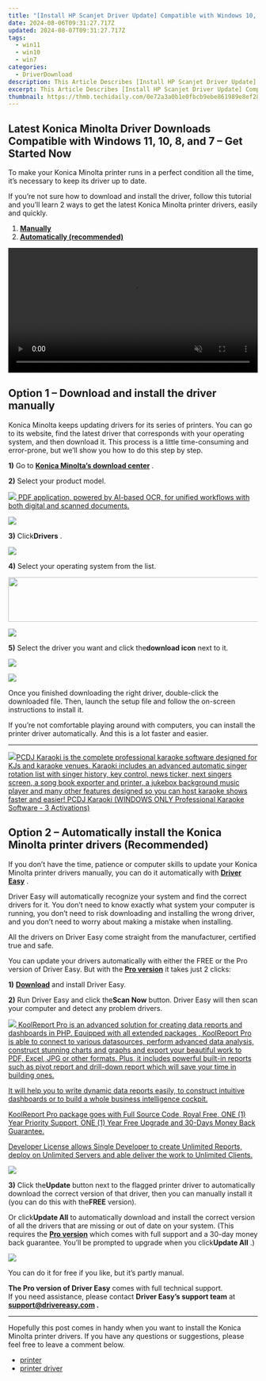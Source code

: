```yaml
---
title: "[Install HP Scanjet Driver Update] Compatible with Windows 10, 8 and 7 | Safe to Download"
date: 2024-08-06T09:31:27.717Z
updated: 2024-08-07T09:31:27.717Z
tags:
  - win11
  - win10
  - win7
categories:
  - DriverDownload
description: This Article Describes [Install HP Scanjet Driver Update] Compatible with Windows 10, 8 and 7 | Safe to Download
excerpt: This Article Describes [Install HP Scanjet Driver Update] Compatible with Windows 10, 8 and 7 | Safe to Download
thumbnail: https://thmb.techidaily.com/0e72a3a0b1e0fbcb9ebe861989e8ef2804120ce5c4aff1602144d59f4707b3ef.jpg
---
```


## Latest Konica Minolta Driver Downloads Compatible with Windows 11, 10, 8, and 7 – Get Started Now

To make your Konica Minolta printer runs in a perfect condition all the time, it’s necessary to keep its driver up to date.

 If you’re not sure how to download and install the driver, follow this tutorial and you’ll learn 2 ways to get the latest Konica Minolta printer drivers, easily and quickly.

1. **[Manually](https://tools.techidaily.com/drivereasy/download/)**
2. **[Automatically (recommended)](https://www.drivereasy.com/knowledge/konica-minolta-printer-drivers-download-and-install-guide/#option2)**

<!-- affiliate ads begin -->
<a href="https://secure.2checkout.com/order/checkout.php?PRODS=36506229&QTY=1&AFFILIATE=108875&CART=1"><video width="100%" height="" class="rounded-t-md shadow-lg relative z-20" controls="" autoplay="" loop="" muted="" playsinline="" webkit-playinginline="">
<source type="video/mp4" src="https://aidaform.com/images/videos/aidaform-welcome-site.mp4"><source type="video/webm" src="https://aidaform.com/images/videos/aidaform-welcome-site.webm"></video></a>
<!-- affiliate ads end -->
## Option 1 – Download and install the driver manually

 Konica Minolta keeps updating drivers for its series of printers. You can go to its website, find the latest driver that corresponds with your operating system, and then download it. This process is a little time-consuming and error-prone, but we’ll show you how to do this step by step.

**1)** Go to **[Konica Minolta’s download center](https://www.konicaminolta.eu/eu-en/support/download-centre)**  .

**2)** Select your product model.

<!-- affiliate ads begin -->
<a href="https://checkout.abbyy.com/order/checkout.php?PRODS=39254762&QTY=1&AFFILIATE=108875&CART=1"> <img src="https://secure.avangate.com/images/merchant/0e5fb5c76fca16adbee503c9aff393cd/products/11_FR-Badges-NEW-FR-Standard-16-WIN-200.png" border="0"> PDF application, powered by AI-based OCR, for unified workflows with both digital and scanned documents. </a>
<!-- affiliate ads end -->
![](https://images.drivereasy.com/wp-content/uploads/2020/09/0-1-1200x169.jpg)

**3)** Click**Drivers** .

![](https://images.drivereasy.com/wp-content/uploads/2020/09/0-2-1200x203.jpg)

**4)** Select your operating system from the list.

<!-- affiliate ads begin -->
<a href="https://laganoo.pxf.io/c/5597632/1657399/16446" target="_top" id="1657399"><img src="//a.impactradius-go.com/display-ad/16446-1657399" border="0" alt="" width="728" height="90"/></a><img height="0" width="0" src="https://imp.pxf.io/i/5597632/1657399/16446" style="position:absolute;visibility:hidden;" border="0" />
<!-- affiliate ads end -->
![](https://images.drivereasy.com/wp-content/uploads/2020/09/0-3-2.jpg)

**5)** Select the driver you want and click the**download icon** next to it.

<!-- affiliate ads begin -->
<a href="https://store.massmailsoftware.com/order/checkout.php?PRODS=1047974&QTY=1&AFFILIATE=108875&CART=1"><img src="https://secure.avangate.com/images/merchant/dc87c13749315c7217cdc4ac692e704c/banera_for_partners-04_%281%29.jpg" border="0"></a>
<!-- affiliate ads end -->
![](https://images.drivereasy.com/wp-content/uploads/2020/09/0-4-2-1200x270.jpg)

 Once you finished downloading the right driver, double-click the downloaded file. Then, launch the setup file and follow the on-screen instructions to install it.

 If you’re not comfortable playing around with computers, you can install the printer driver automatically. And this is a lot faster and easier.

---

<!-- affiliate ads begin -->
<a href="https://shop.pcdj.com/order/checkout.php?PRODS=4698832&QTY=1&AFFILIATE=108875&CART=1"> <img src="https://secure.avangate.com/images/merchant/47f4b6321e9fd8e8f7326a6adc1a7c1e/products/karaoki-new-searchresultspane.jpg" border="0">PCDJ Karaoki is the complete professional karaoke software designed for KJs and karaoke venues. Karaoki includes an advanced automatic singer rotation list with singer history, key control, news ticker, next singers screen, a song book exporter and printer, a jukebox background music player and many other features designed so you can host karaoke shows faster and easier! 
 PCDJ Karaoki (WINDOWS ONLY Professional Karaoke Software - 3 Activations)</a>
<!-- affiliate ads end -->
## Option 2 – Automatically install the Konica Minolta printer drivers (Recommended)

 If you don’t have the time, patience or computer skills to update your Konica Minolta printer drivers manually, you can do it automatically with **[Driver Easy](https://tools.techidaily.com/drivereasy/download/)**  .

 Driver Easy will automatically recognize your system and find the correct drivers for it. You don’t need to know exactly what system your computer is running, you don’t need to risk downloading and installing the wrong driver, and you don’t need to worry about making a mistake when installing.

 All the drivers on Driver Easy come straight from the manufacturer, certified true and safe.

 You can update your drivers automatically with either the FREE or the Pro version of Driver Easy. But with the **[Pro version](https://tools.techidaily.com/drivereasy/download/)**  it takes just 2 clicks:

**1)** **[Download](https://tools.techidaily.com/drivereasy/download/)**  and install Driver Easy.

**2)** Run Driver Easy and click the**Scan Now** button. Driver Easy will then scan your computer and detect any problem drivers.

<!-- affiliate ads begin -->
<a href="https://secure.2checkout.com/order/checkout.php?PRODS=4737285&QTY=1&AFFILIATE=108875&CART=1"><img src="https://secure.avangate.com/images/merchant/b2f83c409ce63012229fb9cd465bdcfe/products/copy_reporting_system.png" border="0">  KoolReport Pro  is an advanced solution for creating data reports and dashboards in PHP. Equipped with all  extended packages , KoolReport Pro is able to connect to various datasources, perform advanced data analysis, construct stunning charts and graphs and export your beautiful work to PDF, Excel, JPG or other formats. Plus, it includes powerful built-in reports such as pivot report and drill-down report which will save your time in building ones. 

 It will help you to write dynamic data reports easily, to construct intuitive dashboards or to build a whole business intelligence cockpit. 

  KoolReport Pro  package goes with Full Source Code, Royal Free, ONE (1) Year Priority Support, ONE (1) Year Free Upgrade and 30-Days Money Back Guarantee. 

  Developer License  allows  Single Developer  to create Unlimited Reports, deploy on Unlimited Servers and able deliver the work to Unlimited Clients. </a>
<!-- affiliate ads end -->
![](https://images.drivereasy.com/wp-content/uploads/2020/09/de-1.jpg)

**3)** Click the**Update** button next to the flagged printer driver to automatically download the correct version of that driver, then you can manually install it (you can do this with the**FREE** version).

 Or click**Update All** to automatically download and install the correct version of all the drivers that are missing or out of date on your system. (This requires the **[Pro version](https://tools.techidaily.com/drivereasy/download/)**  which comes with full support and a 30-day money back guarantee. You’ll be prompted to upgrade when you click**Update All** .)

![](https://images.drivereasy.com/wp-content/uploads/2020/09/de-2.jpg)

 You can do it for free if you like, but it’s partly manual.

**The Pro version of Driver Easy** comes with full technical support.  
 If you need assistance, please contact **Driver Easy’s support team** at **[support@drivereasy.com](https://tools.techidaily.com/drivereasy/download/) .**

---

 Hopefully this post comes in handy when you want to install the Konica Minolta printer drivers. If you have any questions or suggestions, please feel free to leave a comment below.

* [printer](https://tools.techidaily.com/drivereasy/download/)
* [printer driver](https://tools.techidaily.com/drivereasy/download/)

<ins class="adsbygoogle"
     style="display:block"
     data-ad-format="autorelaxed"
     data-ad-client="ca-pub-7571918770474297"
     data-ad-slot="1223367746"></ins>



<ins class="adsbygoogle"
     style="display:block"
     data-ad-client="ca-pub-7571918770474297"
     data-ad-slot="8358498916"
     data-ad-format="auto"
     data-full-width-responsive="true"></ins>
